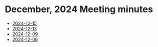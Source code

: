 # December, 2024 Meeting minutes

* [2024-12-15](15)
* [2024-12-13](13)
* [2024-12-09](09)
* [2024-12-06](06)
